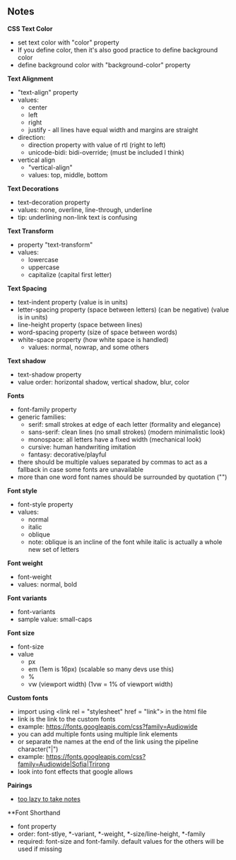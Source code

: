 ## Notes
**CSS Text Color**
- set text color with "color" property
- If you define color, then it's also good practice to define background color
- define background color with "background-color" property

**Text Alignment**
- "text-align" property
- values:
    - center
    - left
    - right
    - justify - all lines have equal width and margins are straight
- direction:
    - direction property with value of rtl (right to left)
    - unicode-bidi: bidi-override;  (must be included I think)
- vertical align
    - "vertical-align"
    - values: top, middle, bottom

**Text Decorations**
- text-decoration property
- values: none, overline, line-through, underline
- tip: underlining non-link text is confusing

**Text Transform**
- property "text-transform" 
- values: 
    - lowercase
    - uppercase
    - capitalize (capital first letter)

**Text Spacing**
- text-indent property (value is in units)
- letter-spacing property (space between letters) (can be negative) (value is in units)
- line-height property (space between lines)
- word-spacing property (size of space between words)
- white-space property (how white space is handled)
    - values: normal, nowrap, and some others

**Text shadow**
- text-shadow property
- value order: horizontal shadow, vertical shadow, blur, color

**Fonts**
- font-family property
- generic families:
    - serif: small strokes at edge of each letter (formality and elegance)
    - sans-serif: clean lines (no small strokes) (modern minimalistic look)
    - monospace: all letters have a fixed width (mechanical look)
    - cursive: human handwriting imitation 
    - fantasy: decorative/playful
- there should be multiple values separated by commas to act as a fallback in case some fonts are unavailable
- more than one word font names should be surrounded by quotation ("")

**Font style**
- font-style property
- values:
    - normal
    - italic
    - oblique
    - note: oblique is an incline of the font while italic is actually a whole new set of letters

**Font weight**
- font-weight
- values: normal, bold

**Font variants**
- font-variants
- sample value: small-caps

**Font size**
- font-size
- value
    - px
    - em (1em is 16px) (scalable so many devs use this)
    - %
    - vw (viewport width) (1vw = 1% of viewport width)

**Custom fonts**
- import using \<link rel = "stylesheet" href = "link"> in the html file
- link is the link to the custom fonts
- example: https://fonts.googleapis.com/css?family=Audiowide
- you can add multiple fonts using multiple link elements
- or separate the names at the end of the link using the pipeline character("|")
- example: https://fonts.googleapis.com/css?family=Audiowide|Sofia|Trirong
- look into font effects that google allows

**Pairings**
- [too lazy to take notes](https://www.w3schools.com/css/css_font_pairings.asp)

**Font Shorthand
- font property
- order: font-stlye, *-variant, *-weight, *-size/line-height, *-family
- required: font-size and font-family. default values for the others will be used if missing